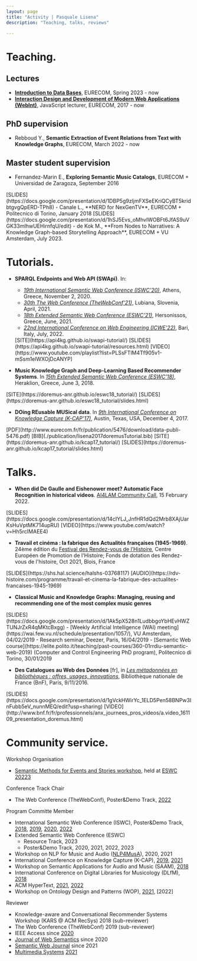 ```yaml
---
layout: page
title: "Activity | Pasquale Lisena"
description: "Teaching, talks, reviews"

---
```


# Teaching.

## Lectures

- [**Introduction to Data Bases**](https://www.eurecom.fr/en/course/database-2023spring), EURECOM, Spring 2023 - now
- **[Interaction Design and Development of Modern Web Applications (WebInt)](http://www.eurecom.fr/en/course/WebInt-2020Fall)**, JavaScript lecturer, EURECOM,  2017 - now

## PhD supervision

- Rebboud Y., **Semantic Extraction of Event Relations from Text with Knowledge Graphs**, EURECOM, March 2022 - now

## Master student supervision

- Fernandez-Marin E., **Exploring Semantic Music Catalogs**, EURECOM + Universidad de Zaragoza, September 2016
<span class="links" markdown="1">
[SLIDES](https://docs.google.com/presentation/d/1DBP5g9zljmFXSeEKriQCyBT5kridbtgvgQpERD-TPh8)
</span>
- Canale L., **NERD for NexGenTV**, EURECOM + Politecnico di Torino, January 2018
<span class="links" markdown="1">
[SLIDES](https://docs.google.com/presentation/d/1hSJ5Evs_oMhvIWOBFt6JfAS9uVGK33mIhwUEHirnfqU/edit)
</span>
- de Kok M., **From Nodes to Narratives: A Knowledge Graph-based Storytelling Approach**, EURECOM + VU Amsterdam, July 2023.

# Tutorials.
- **SPARQL Endpoints and Web API (SWApi)**. In:    
  - *[19th International Semantic Web Conference (ISWC'20)](https://iswc2020.semanticweb.org/)*, Athens, Greece, November 2, 2020.
  - *[30th The Web Conference (TheWebConf'21)](https://www2021.thewebconf.org/)*, Lubiana, Slovenia, April, 2021.
  - *[18th Extended Semantic Web Conference (ESWC'21)](https://2021.eswc-conferences.org/)*, Hersonissos, Greece, June, 2021.
  - *[22nd International Conference on Web Engineering (ICWE'22)](https://icwe2022.webengineering.org/sparql-endpoints-and-web-api-swapi/)*, Bari, Italy, July, 2022.
  <span class="links" markdown="1">
  [SITE](https://api4kg.github.io/swapi-tutorial/)
  [SLIDES](https://api4kg.github.io/swapi-tutorial/resources.html)
  [VIDEO](https://www.youtube.com/playlist?list=PLSsFTlM4Tf905v1-mSsm1elWXOjDcANYP)
  </span>

- **Music Knowledge Graph and Deep-Learning Based Recommender Systems**. In *[15th Extended Semantic Web Conference (ESWC'18)](https://2018.eswc-conferences.org/)*, Heraklion, Greece, June 3, 2018.
<span class="links" markdown="1">
[SITE](https://doremus-anr.github.io/eswc18_tutorial/)
[SLIDES](https://doremus-anr.github.io/eswc18_tutorial/slides.html)
</span>

- **DOing REusable MUSical data**. In *[9th International Conference on Knowledge Capture (K-CAP'17)](http://k-cap2017.org/)*, Austin, Texas, USA, December 4, 2017.
<span class="links" markdown="1">
[PDF](http://www.eurecom.fr/fr/publication/5476/download/data-publi-5476.pdf)
[BIB](./publication/lisena2017doremusTutorial.bib)
[SITE](https://doremus-anr.github.io/kcap17_tutorial/)
[SLIDES](https://doremus-anr.github.io/kcap17_tutorial/slides.html)
</span>

# Talks.

- **When did De Gaulle and Eishenower meet? Automatic Face Recognition in historical videos**. [AI4LAM Community Call](https://www.bnf.fr/fr/captations-et-supports-de-la-conference-2021#bnf-pr-sentations-clairs), 15 February 2022.
<span class="links" markdown="1">
[SLIDES](https://docs.google.com/presentation/d/14cIYLJ_JnfHR1dQd2Mrb8XAjUarKsHuVptMK714upRU)
[VIDEO](https://www.youtube.com/watch?v=Hh5rcIMAEE4)
</span>

- **Travail et cinéma : la fabrique des Actualités françaises (1945-1969)**. 
24ème édition du [Festival des Rendez-vous de l’Histoire](https://rdv-histoire.com/programme/travail-et-cinema-la-fabrique-des-actualites-francaises-1945-1969), Centre Européen de Promotion de l'Histoire; Fonds de dotation des Rendez-vous de l'histoire, Oct 2021, Blois, France
<span class="links" markdown="1">
[SLIDES](https://shs.hal.science/halshs-03768117)
[AUDIO](https://rdv-histoire.com/programme/travail-et-cinema-la-fabrique-des-actualites-francaises-1945-1969)
</span>



- **Classical Music and Knowledge Graphs: Managing, reusing and recommending one of the most complex music genres**
<span class="links" markdown="1">
[SLIDES](https://docs.google.com/presentation/d/1Ak5pX528n1LudbbgoYbHEvHWZTUNJrZxR4qMKtcBxgg)
</span>
  -	[Weekly Artificial Intelligence (WAI) meeting](https://wai.few.vu.nl/schedule/presentation/1057/), VU Amsterdam, 04/02/2019
  -	Research seminar, Deezer, Paris, 16/04/2019
  - [Semantic Web course](https://elite.polito.it/teaching/past-courses/360-01rrdiu-semantic-web-2019) (Computer and Control Engineering PhD program), Politecnico di Torino, 30/01/2019

- **Des Catalogues au Web des Données** [fr], in
*[Les métadonnées en bibliothèques : offres, usages, innovations](https://www.transition-bibliographique.fr/16-09-26_jp_metadonnees_inscriptions/)*, Bibliothèque nationale de France (BnF), Paris, 9/11/2016.
<span class="links" markdown="1">
[SLIDES](https://docs.google.com/presentation/d/1gVckHWirYc_1ELD5Pen58BNPw3InFubb5eV_nunnMEQ/edit?usp=sharing)
[VIDEO](http://www.bnf.fr/fr/professionnels/anx_journees_pros_videos/a.video_161109_presentation_doremus.html)
</span>

# Community service.

Workshop Organisation
- [Semantic Methods for Events and Stories workshop](https://anr-kflow.github.io/semmes/), held at [ESWC 20223](https://2023.eswc-conferences.org/)

Conference Track Chair
- The Web Conference (TheWebConf), Poster&Demo Track, [2022](https://www2022.thewebconf.org/cfp/posters-demos/)

Program Committe Member
-	International Semantic Web Conference (ISWC), Poster&Demo Track, [2018](http://iswc2018.semanticweb.org/poster-demo-track-pc/index.html), [2019](https://iswc2019.semanticweb.org/poster-demo-track-pc/), [2020](https://iswc2020.semanticweb.org/organization/posters-demos-track-pc/), [2022](https://iswc2022.semanticweb.org/index.php/poster-demos-track-pc/)
-	Extended Semantic Web Conference (ESWC)
    -  Resource Track, 2023
    -  Poster&Demo Track, 2020, 2021, 2022, 2023
-	Workshop on NLP for Music and Audio ([NLP4MusA](https://sites.google.com/view/nlp4musa/committee)), 2020, 2021
-	International Conference on Knowledge Capture (K-CAP), [2019](http://www.k-cap.org/2019/programme-committee/index.html), [2021](https://www.k-cap.org/2021/index.html)
-	Workshop on Semantic Applications for Audio and Music (SAAM), [2018](https://saam.semanticaudio.ac.uk/call)
-	International Conference on Digital Libraries for Musicology (DLfM), [2018](https://dlfm.web.ox.ac.uk/5th-international-conference-digital-libraries-musicology-paris-2018)
- ACM HyperText, [2021](https://ht.acm.org/ht2021/organisation/), [2022](https://ht.acm.org/ht2022/program-committee/)
- Workshop on Ontology Design and Patterns (WOP), [2021](http://ontologydesignpatterns.org/wiki/WOP:2021), [2022]

Reviewer
-	Knowledge-aware and Conversational Recommender Systems Workshop (KARS @ ACM RecSys) 2018 (sub-reviewer)
-	The Web Conference (TheWebConf) 2019 (sub-reviewer)
-	IEEE Access since [2020](https://publons.com/researcher/3637522/pasquale-lisena/peer-review/)
- [Journal of Web Semantics](https://www.journals.elsevier.com/journal-of-web-semantics) since 2020
- [Semantic Web Journal](http://semantic-web-journal.net/) since 2021
- [Multimedia Systems](https://www.springer.com/journal/530) [2021](https://orcid.org/0000-0003-3094-5585)
